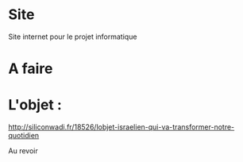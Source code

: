 # Site
Site internet pour le projet informatique



# A faire

# L'objet : 
http://siliconwadi.fr/18526/lobjet-israelien-qui-va-transformer-notre-quotidien

Au revoir
